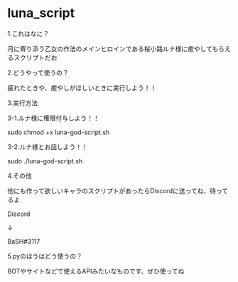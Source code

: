 # luna_script

1.これはなに？

月に寄り添う乙女の作法のメインヒロインである桜小路ルナ様に癒やしてもらえるスクリプトだお

2.どうやって使うの？

疲れたときや、癒やしがほしいときに実行しよう！！

3.実行方法

3-1.ルナ様に権限付与しよう！！

sudo chmod +x luna-god-script.sh

3-2.ルナ様とお話しよう！！

sudo ./luna-god-script.sh

4.その他

他にも作って欲しいキャラのスクリプトがあったらDiscordに送ってね、待ってるよ

Discord

↓  

BaSH#3117

5.pyのほうはどう使うの？

BOTやサイトなどで使えるAPIみたいなものです、ぜひ使ってね
